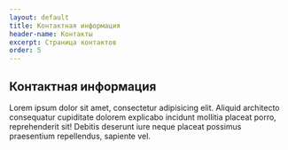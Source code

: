 ```yaml
---
layout: default
title: Контактная информация
header-name: Контакты
excerpt: Страница контактов
order: 5
---
```


## Контактная информация
<p>Lorem ipsum dolor sit amet, consectetur adipisicing elit. Aliquid architecto consequatur cupiditate dolorem explicabo incidunt mollitia placeat porro, reprehenderit sit! Debitis deserunt iure neque placeat possimus praesentium repellendus, sapiente vel.</p>
